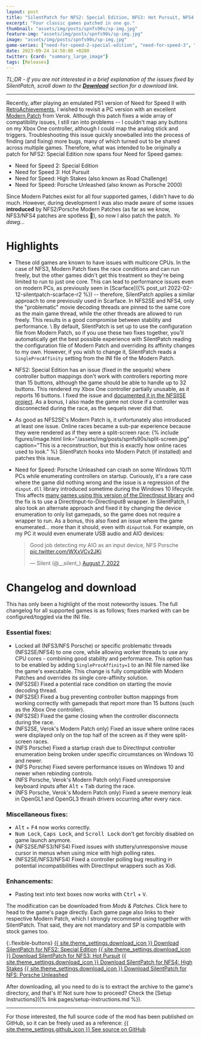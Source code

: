 ```yaml
---
layout: post
title: "SilentPatch for NFS2: Special Edition, NFS3: Hot Pursuit, NFS4: High Stakes and NFS: Porsche Unleashed"
excerpt: "Four classic games patched in one go."
thumbnail: "assets/img/posts/spnfs90s/sp-img.jpg"
feature-img: "assets/img/posts/spnfs90s/sp-img.jpg"
image: "assets/img/posts/spnfs90s/sp-img.jpg"
game-series: ["need-for-speed-2-special-edition", "need-for-speed-3", "need-for-speed-4", "need-for-speed-porsche"]
date: 2023-09-24 14:50:00 +0200
twitter: {card: "summary_large_image"}
tags: [Releases]
---
```


*TL;DR - if you are not interested in a brief explanation of the issues fixed by SilentPatch,
scroll down to the [**Download**](#changelog-and-download) section for a download link.*

***

Recently, after playing an emulated PS1 version of Need for Speed II with [RetroAchievements](https://retroachievements.org/game/17528),
I wished to revisit a PC version with an excellent [Modern Patch](https://web.archive.org/web/20220131033002/https://verokster.blogspot.com/2019/11/need-for-speed-ii-second-edition-patch.html)
from Verok. Although this patch fixes a wide array of compatibility issues, I still ran into problems -- I couldn't map any buttons on my Xbox One controller, although I could map
the analog stick and triggers. Troubleshooting this issue quickly snowballed into the process of finding (and fixing) more bugs, many of which turned out to be shared across multiple games.
Therefore, what was intended to be originally a patch for NFS2: Special Edition now spans four Need for Speed games:
* Need for Speed 2: Special Edition
* Need for Speed 3: Hot Pursuit
* Need for Speed: High Stakes (also known as Road Challenge)
* Need for Speed: Porsche Unleashed (also known as Porsche 2000)

Since Modern Patches exist for all four supported games, I didn't have to do much. However, during development I was also made aware of some issues **introduced**
by NFS2/Porsche Modern Patches (as far as we know, NFS3/NFS4 patches are spotless 🙂), so now I also patch the patch. *Yo dawg...*

# Highlights

* These old games are known to have issues with multicore CPUs. In the case of NFS3, Modern Patch fixes the race conditions and can run freely,
  but the other games didn't get this treatment so they're being limited to run to just one core. This can lead to performance issues even on modern PCs,
  as previously seen in [Scarface]({% post_url 2022-02-12-silentpatch-scarface-r2 %}) -- therefore, SilentPatch applies a similar approach to one previously used in Scarface.
  In NFS2SE and NFS4, only the "problematic" movie decoding threads are pinned to the same core as the main game thread, while the other threads are allowed to run freely.
  This results in a good compromise between stability and performance. \\
  By default, SilentPatch is set up to use the configuration file from Modern Patch, so if you use these two fixes together, you'll automatically get the best possible experience
  with SilentPatch reading the configuration file of Modern Patch and overriding its affinity changes to my own. However, if you wish to change it, SilentPatch reads a `SingleProcAffinity`
  setting from the INI file of the Modern Patch.

* NFS2: Special Edition has an issue (fixed in the sequels) where controller button mappings don't work with controllers reporting more than 15 buttons,
  although the game should be able to handle up to 32 buttons. This rendered my Xbox One controller partially unusable, as it reports 16 buttons.
  I fixed the issue and [documented it in the NFSIISE project](https://github.com/zaps166/NFSIISE/issues/104). As a bonus,
  I also made the game not close if a controller was disconnected during the race, as the sequels never did that.

* As good as NFS2SE's Modern Patch is, it unfortunately also introduced at least one issue. Online races became a sub-par experience because they were rendered as if they were
  a split-screen race:
  {% include figures/image.html link="/assets/img/posts/spnfs90s/split-screen.jpg"
    caption="This is a reconstruction, but this is exactly how online races used to look." %}
  SilentPatch hooks into Modern Patch (if installed) and patches this issue.

* Need for Speed: Porsche Unleashed can crash on some Windows 10/11 PCs while enumerating controllers on startup. Curiously, it's a rare case where the game did nothing wrong
  and the issue is a regression of the `dinput.dll` library introduced sometime during the Windows 10 lifecycle.
  This affects [many games using this version of the DirectInput library](https://www.pcgamingwiki.com/wiki/Swedish_Touring_Car_Championship#Game_crashes_and.2For_freezes_on_the_initial_splash_screen) and the fix is to use a DirectInput-to-DirectInput8 wrapper. In SilentPatch, I also took an alternate approach and fixed it
  by changing the device enumeration to only list gamepads, so the game does not require a wrapper to run. As a bonus,
  this also fixed an issue where the game enumerated... more than it should, even with `dinputto8`.
  For example, on my PC it would even enumerate USB audio and AIO devices:
  <blockquote class="twitter-tweet" data-align="center"><p lang="en" dir="ltr">Good job detecting my AIO as an input device, NFS Porsche <a href="https://t.co/WXxVCv2JKi">pic.twitter.com/WXxVCv2JKi</a></p>&mdash; Silent (@__silent_) <a href="https://twitter.com/__silent_/status/1556361034549661696?ref_src=twsrc%5Etfw">August 7, 2022</a></blockquote> <script async src="https://platform.twitter.com/widgets.js" charset="utf-8"></script>

# Changelog and download

This has only been a highlight of the most noteworthy issues. The full changelog for all supported games is as follows;
fixes marked with <i class="fas fa-cog"></i> can be configured/toggled via the INI file.

### Essential fixes:
* <i class="fas fa-cog"></i> Locked all (NFS3/NFS Porsche) or specific problematic threads (NFS2SE/NFS4) to one core, while allowing worker threads to use any CPU cores - combining good stability and performance. This option has to be enabled by adding `SingleProcAffinity=1` to an INI file named like the game's executable. This change is fully compatible with Modern Patches and overrides its single core-affinity solution.
* (NFS2SE) Fixed a potential race condition on starting the movie decoding thread.
* (NFS2SE) Fixed a bug preventing controller button mappings from working correctly with gamepads that report more than 15 buttons (such as the Xbox One controller).
* (NFS2SE) Fixed the game closing when the controller disconnects during the race.
* (NFS2SE, Verok's Modern Patch only) Fixed an issue where online races were displayed only on the top half of the screen as if they were split-screen races.
* (NFS Porsche) Fixed a startup crash due to DirectInput controller enumeration being broken under specific circumstances on Windows 10 and newer.
* (NFS Porsche) Fixed severe performance issues on Windows 10 and newer when rebinding controls.
* (NFS Porsche, Verok's Modern Patch only) Fixed unresponsive keyboard inputs after <kbd>Alt</kbd> + <kbd>Tab</kbd> during the race.
* (NFS Porsche, Verok's Modern Patch only) Fixed a severe memory leak in OpenGL1 and OpenGL3 thrash drivers occurring after every race.

### Miscellaneous fixes:
* <kbd>Alt</kbd> + <kbd>F4</kbd> now works correctly.
* <kbd>Num Lock</kbd>, <kbd>Caps Lock</kbd>, and <kbd>Scroll Lock</kbd> don't get forcibly disabled on game launch anymore.
* (NFS2SE/NFS3/NFS4) Fixed issues with stuttery/unresponsive mouse cursor in menus when using mice with high polling rates.
* (NFS2SE/NFS3/NFS4) Fixed a controller polling bug resulting in potential incompatibilities with DirectInput wrappers such as Xidi.

### Enhancements:
* Pasting text into text boxes now works with <kbd>Ctrl</kbd> + <kbd>V</kbd>.

The modification can be downloaded from *Mods & Patches*. Click here to head to the game's page directly. Each game page also links to their respective Modern Patch,
which I strongly recommend using together with SilentPatch. That said, they are not mandatory and SP is compatible with stock games too.

{:.flexible-buttons}
<a href="{% link _games/need-for-speed/need-for-speed-2-special-edition.md %}#silentpatch" class="button" target="_blank">{{ site.theme_settings.download_icon }} Download SilentPatch for NFS2: Special Edition</a>
<a href="{% link _games/need-for-speed/need-for-speed-3.md %}#silentpatch" class="button" target="_blank">{{ site.theme_settings.download_icon }} Download SilentPatch for NFS3: Hot Pursuit</a>
<a href="{% link _games/need-for-speed/need-for-speed-4.md %}#silentpatch" class="button" target="_blank">{{ site.theme_settings.download_icon }} Download SilentPatch for NFS4: High Stakes</a>
<a href="{% link _games/need-for-speed/need-for-speed-porsche-unleashed.md %}#silentpatch" class="button" target="_blank">{{ site.theme_settings.download_icon }} Download SilentPatch for NFS: Porsche Unleashed</a>

After downloading, all you need to do is to extract the archive to the game's directory, and that's it! Not sure how to proceed? Check the [Setup Instructions]({% link pages/setup-instructions.md %}).


***

For those interested,
the full source code of the mod has been published on GitHub, so it can be freely used as a reference:
<a href="https://github.com/CookiePLMonster/SilentPatchNFS90s" class="button github" target="_blank">{{ site.theme_settings.github_icon }} See source on GitHub</a>
